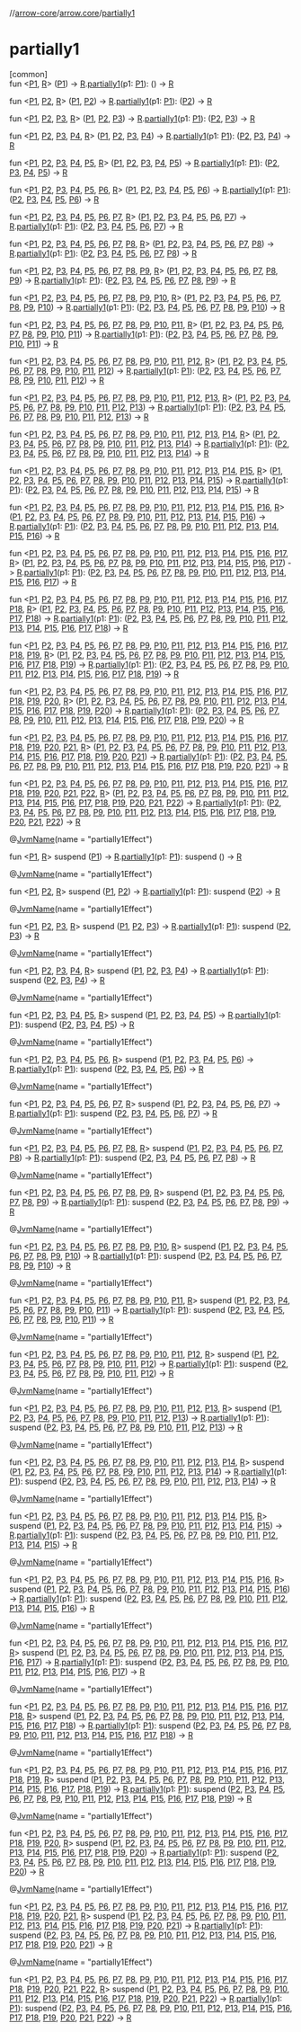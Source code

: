 //[arrow-core](../../index.md)/[arrow.core](index.md)/[partially1](partially1.md)

# partially1

[common]\
fun &lt;[P1](partially1.md), [R](partially1.md)&gt; ([P1](partially1.md)) -&gt; [R](partially1.md).[partially1](partially1.md)(p1: [P1](partially1.md)): () -&gt; [R](partially1.md)

fun &lt;[P1](partially1.md), [P2](partially1.md), [R](partially1.md)&gt; ([P1](partially1.md), [P2](partially1.md)) -&gt; [R](partially1.md).[partially1](partially1.md)(p1: [P1](partially1.md)): ([P2](partially1.md)) -&gt; [R](partially1.md)

fun &lt;[P1](partially1.md), [P2](partially1.md), [P3](partially1.md), [R](partially1.md)&gt; ([P1](partially1.md), [P2](partially1.md), [P3](partially1.md)) -&gt; [R](partially1.md).[partially1](partially1.md)(p1: [P1](partially1.md)): ([P2](partially1.md), [P3](partially1.md)) -&gt; [R](partially1.md)

fun &lt;[P1](partially1.md), [P2](partially1.md), [P3](partially1.md), [P4](partially1.md), [R](partially1.md)&gt; ([P1](partially1.md), [P2](partially1.md), [P3](partially1.md), [P4](partially1.md)) -&gt; [R](partially1.md).[partially1](partially1.md)(p1: [P1](partially1.md)): ([P2](partially1.md), [P3](partially1.md), [P4](partially1.md)) -&gt; [R](partially1.md)

fun &lt;[P1](partially1.md), [P2](partially1.md), [P3](partially1.md), [P4](partially1.md), [P5](partially1.md), [R](partially1.md)&gt; ([P1](partially1.md), [P2](partially1.md), [P3](partially1.md), [P4](partially1.md), [P5](partially1.md)) -&gt; [R](partially1.md).[partially1](partially1.md)(p1: [P1](partially1.md)): ([P2](partially1.md), [P3](partially1.md), [P4](partially1.md), [P5](partially1.md)) -&gt; [R](partially1.md)

fun &lt;[P1](partially1.md), [P2](partially1.md), [P3](partially1.md), [P4](partially1.md), [P5](partially1.md), [P6](partially1.md), [R](partially1.md)&gt; ([P1](partially1.md), [P2](partially1.md), [P3](partially1.md), [P4](partially1.md), [P5](partially1.md), [P6](partially1.md)) -&gt; [R](partially1.md).[partially1](partially1.md)(p1: [P1](partially1.md)): ([P2](partially1.md), [P3](partially1.md), [P4](partially1.md), [P5](partially1.md), [P6](partially1.md)) -&gt; [R](partially1.md)

fun &lt;[P1](partially1.md), [P2](partially1.md), [P3](partially1.md), [P4](partially1.md), [P5](partially1.md), [P6](partially1.md), [P7](partially1.md), [R](partially1.md)&gt; ([P1](partially1.md), [P2](partially1.md), [P3](partially1.md), [P4](partially1.md), [P5](partially1.md), [P6](partially1.md), [P7](partially1.md)) -&gt; [R](partially1.md).[partially1](partially1.md)(p1: [P1](partially1.md)): ([P2](partially1.md), [P3](partially1.md), [P4](partially1.md), [P5](partially1.md), [P6](partially1.md), [P7](partially1.md)) -&gt; [R](partially1.md)

fun &lt;[P1](partially1.md), [P2](partially1.md), [P3](partially1.md), [P4](partially1.md), [P5](partially1.md), [P6](partially1.md), [P7](partially1.md), [P8](partially1.md), [R](partially1.md)&gt; ([P1](partially1.md), [P2](partially1.md), [P3](partially1.md), [P4](partially1.md), [P5](partially1.md), [P6](partially1.md), [P7](partially1.md), [P8](partially1.md)) -&gt; [R](partially1.md).[partially1](partially1.md)(p1: [P1](partially1.md)): ([P2](partially1.md), [P3](partially1.md), [P4](partially1.md), [P5](partially1.md), [P6](partially1.md), [P7](partially1.md), [P8](partially1.md)) -&gt; [R](partially1.md)

fun &lt;[P1](partially1.md), [P2](partially1.md), [P3](partially1.md), [P4](partially1.md), [P5](partially1.md), [P6](partially1.md), [P7](partially1.md), [P8](partially1.md), [P9](partially1.md), [R](partially1.md)&gt; ([P1](partially1.md), [P2](partially1.md), [P3](partially1.md), [P4](partially1.md), [P5](partially1.md), [P6](partially1.md), [P7](partially1.md), [P8](partially1.md), [P9](partially1.md)) -&gt; [R](partially1.md).[partially1](partially1.md)(p1: [P1](partially1.md)): ([P2](partially1.md), [P3](partially1.md), [P4](partially1.md), [P5](partially1.md), [P6](partially1.md), [P7](partially1.md), [P8](partially1.md), [P9](partially1.md)) -&gt; [R](partially1.md)

fun &lt;[P1](partially1.md), [P2](partially1.md), [P3](partially1.md), [P4](partially1.md), [P5](partially1.md), [P6](partially1.md), [P7](partially1.md), [P8](partially1.md), [P9](partially1.md), [P10](partially1.md), [R](partially1.md)&gt; ([P1](partially1.md), [P2](partially1.md), [P3](partially1.md), [P4](partially1.md), [P5](partially1.md), [P6](partially1.md), [P7](partially1.md), [P8](partially1.md), [P9](partially1.md), [P10](partially1.md)) -&gt; [R](partially1.md).[partially1](partially1.md)(p1: [P1](partially1.md)): ([P2](partially1.md), [P3](partially1.md), [P4](partially1.md), [P5](partially1.md), [P6](partially1.md), [P7](partially1.md), [P8](partially1.md), [P9](partially1.md), [P10](partially1.md)) -&gt; [R](partially1.md)

fun &lt;[P1](partially1.md), [P2](partially1.md), [P3](partially1.md), [P4](partially1.md), [P5](partially1.md), [P6](partially1.md), [P7](partially1.md), [P8](partially1.md), [P9](partially1.md), [P10](partially1.md), [P11](partially1.md), [R](partially1.md)&gt; ([P1](partially1.md), [P2](partially1.md), [P3](partially1.md), [P4](partially1.md), [P5](partially1.md), [P6](partially1.md), [P7](partially1.md), [P8](partially1.md), [P9](partially1.md), [P10](partially1.md), [P11](partially1.md)) -&gt; [R](partially1.md).[partially1](partially1.md)(p1: [P1](partially1.md)): ([P2](partially1.md), [P3](partially1.md), [P4](partially1.md), [P5](partially1.md), [P6](partially1.md), [P7](partially1.md), [P8](partially1.md), [P9](partially1.md), [P10](partially1.md), [P11](partially1.md)) -&gt; [R](partially1.md)

fun &lt;[P1](partially1.md), [P2](partially1.md), [P3](partially1.md), [P4](partially1.md), [P5](partially1.md), [P6](partially1.md), [P7](partially1.md), [P8](partially1.md), [P9](partially1.md), [P10](partially1.md), [P11](partially1.md), [P12](partially1.md), [R](partially1.md)&gt; ([P1](partially1.md), [P2](partially1.md), [P3](partially1.md), [P4](partially1.md), [P5](partially1.md), [P6](partially1.md), [P7](partially1.md), [P8](partially1.md), [P9](partially1.md), [P10](partially1.md), [P11](partially1.md), [P12](partially1.md)) -&gt; [R](partially1.md).[partially1](partially1.md)(p1: [P1](partially1.md)): ([P2](partially1.md), [P3](partially1.md), [P4](partially1.md), [P5](partially1.md), [P6](partially1.md), [P7](partially1.md), [P8](partially1.md), [P9](partially1.md), [P10](partially1.md), [P11](partially1.md), [P12](partially1.md)) -&gt; [R](partially1.md)

fun &lt;[P1](partially1.md), [P2](partially1.md), [P3](partially1.md), [P4](partially1.md), [P5](partially1.md), [P6](partially1.md), [P7](partially1.md), [P8](partially1.md), [P9](partially1.md), [P10](partially1.md), [P11](partially1.md), [P12](partially1.md), [P13](partially1.md), [R](partially1.md)&gt; ([P1](partially1.md), [P2](partially1.md), [P3](partially1.md), [P4](partially1.md), [P5](partially1.md), [P6](partially1.md), [P7](partially1.md), [P8](partially1.md), [P9](partially1.md), [P10](partially1.md), [P11](partially1.md), [P12](partially1.md), [P13](partially1.md)) -&gt; [R](partially1.md).[partially1](partially1.md)(p1: [P1](partially1.md)): ([P2](partially1.md), [P3](partially1.md), [P4](partially1.md), [P5](partially1.md), [P6](partially1.md), [P7](partially1.md), [P8](partially1.md), [P9](partially1.md), [P10](partially1.md), [P11](partially1.md), [P12](partially1.md), [P13](partially1.md)) -&gt; [R](partially1.md)

fun &lt;[P1](partially1.md), [P2](partially1.md), [P3](partially1.md), [P4](partially1.md), [P5](partially1.md), [P6](partially1.md), [P7](partially1.md), [P8](partially1.md), [P9](partially1.md), [P10](partially1.md), [P11](partially1.md), [P12](partially1.md), [P13](partially1.md), [P14](partially1.md), [R](partially1.md)&gt; ([P1](partially1.md), [P2](partially1.md), [P3](partially1.md), [P4](partially1.md), [P5](partially1.md), [P6](partially1.md), [P7](partially1.md), [P8](partially1.md), [P9](partially1.md), [P10](partially1.md), [P11](partially1.md), [P12](partially1.md), [P13](partially1.md), [P14](partially1.md)) -&gt; [R](partially1.md).[partially1](partially1.md)(p1: [P1](partially1.md)): ([P2](partially1.md), [P3](partially1.md), [P4](partially1.md), [P5](partially1.md), [P6](partially1.md), [P7](partially1.md), [P8](partially1.md), [P9](partially1.md), [P10](partially1.md), [P11](partially1.md), [P12](partially1.md), [P13](partially1.md), [P14](partially1.md)) -&gt; [R](partially1.md)

fun &lt;[P1](partially1.md), [P2](partially1.md), [P3](partially1.md), [P4](partially1.md), [P5](partially1.md), [P6](partially1.md), [P7](partially1.md), [P8](partially1.md), [P9](partially1.md), [P10](partially1.md), [P11](partially1.md), [P12](partially1.md), [P13](partially1.md), [P14](partially1.md), [P15](partially1.md), [R](partially1.md)&gt; ([P1](partially1.md), [P2](partially1.md), [P3](partially1.md), [P4](partially1.md), [P5](partially1.md), [P6](partially1.md), [P7](partially1.md), [P8](partially1.md), [P9](partially1.md), [P10](partially1.md), [P11](partially1.md), [P12](partially1.md), [P13](partially1.md), [P14](partially1.md), [P15](partially1.md)) -&gt; [R](partially1.md).[partially1](partially1.md)(p1: [P1](partially1.md)): ([P2](partially1.md), [P3](partially1.md), [P4](partially1.md), [P5](partially1.md), [P6](partially1.md), [P7](partially1.md), [P8](partially1.md), [P9](partially1.md), [P10](partially1.md), [P11](partially1.md), [P12](partially1.md), [P13](partially1.md), [P14](partially1.md), [P15](partially1.md)) -&gt; [R](partially1.md)

fun &lt;[P1](partially1.md), [P2](partially1.md), [P3](partially1.md), [P4](partially1.md), [P5](partially1.md), [P6](partially1.md), [P7](partially1.md), [P8](partially1.md), [P9](partially1.md), [P10](partially1.md), [P11](partially1.md), [P12](partially1.md), [P13](partially1.md), [P14](partially1.md), [P15](partially1.md), [P16](partially1.md), [R](partially1.md)&gt; ([P1](partially1.md), [P2](partially1.md), [P3](partially1.md), [P4](partially1.md), [P5](partially1.md), [P6](partially1.md), [P7](partially1.md), [P8](partially1.md), [P9](partially1.md), [P10](partially1.md), [P11](partially1.md), [P12](partially1.md), [P13](partially1.md), [P14](partially1.md), [P15](partially1.md), [P16](partially1.md)) -&gt; [R](partially1.md).[partially1](partially1.md)(p1: [P1](partially1.md)): ([P2](partially1.md), [P3](partially1.md), [P4](partially1.md), [P5](partially1.md), [P6](partially1.md), [P7](partially1.md), [P8](partially1.md), [P9](partially1.md), [P10](partially1.md), [P11](partially1.md), [P12](partially1.md), [P13](partially1.md), [P14](partially1.md), [P15](partially1.md), [P16](partially1.md)) -&gt; [R](partially1.md)

fun &lt;[P1](partially1.md), [P2](partially1.md), [P3](partially1.md), [P4](partially1.md), [P5](partially1.md), [P6](partially1.md), [P7](partially1.md), [P8](partially1.md), [P9](partially1.md), [P10](partially1.md), [P11](partially1.md), [P12](partially1.md), [P13](partially1.md), [P14](partially1.md), [P15](partially1.md), [P16](partially1.md), [P17](partially1.md), [R](partially1.md)&gt; ([P1](partially1.md), [P2](partially1.md), [P3](partially1.md), [P4](partially1.md), [P5](partially1.md), [P6](partially1.md), [P7](partially1.md), [P8](partially1.md), [P9](partially1.md), [P10](partially1.md), [P11](partially1.md), [P12](partially1.md), [P13](partially1.md), [P14](partially1.md), [P15](partially1.md), [P16](partially1.md), [P17](partially1.md)) -&gt; [R](partially1.md).[partially1](partially1.md)(p1: [P1](partially1.md)): ([P2](partially1.md), [P3](partially1.md), [P4](partially1.md), [P5](partially1.md), [P6](partially1.md), [P7](partially1.md), [P8](partially1.md), [P9](partially1.md), [P10](partially1.md), [P11](partially1.md), [P12](partially1.md), [P13](partially1.md), [P14](partially1.md), [P15](partially1.md), [P16](partially1.md), [P17](partially1.md)) -&gt; [R](partially1.md)

fun &lt;[P1](partially1.md), [P2](partially1.md), [P3](partially1.md), [P4](partially1.md), [P5](partially1.md), [P6](partially1.md), [P7](partially1.md), [P8](partially1.md), [P9](partially1.md), [P10](partially1.md), [P11](partially1.md), [P12](partially1.md), [P13](partially1.md), [P14](partially1.md), [P15](partially1.md), [P16](partially1.md), [P17](partially1.md), [P18](partially1.md), [R](partially1.md)&gt; ([P1](partially1.md), [P2](partially1.md), [P3](partially1.md), [P4](partially1.md), [P5](partially1.md), [P6](partially1.md), [P7](partially1.md), [P8](partially1.md), [P9](partially1.md), [P10](partially1.md), [P11](partially1.md), [P12](partially1.md), [P13](partially1.md), [P14](partially1.md), [P15](partially1.md), [P16](partially1.md), [P17](partially1.md), [P18](partially1.md)) -&gt; [R](partially1.md).[partially1](partially1.md)(p1: [P1](partially1.md)): ([P2](partially1.md), [P3](partially1.md), [P4](partially1.md), [P5](partially1.md), [P6](partially1.md), [P7](partially1.md), [P8](partially1.md), [P9](partially1.md), [P10](partially1.md), [P11](partially1.md), [P12](partially1.md), [P13](partially1.md), [P14](partially1.md), [P15](partially1.md), [P16](partially1.md), [P17](partially1.md), [P18](partially1.md)) -&gt; [R](partially1.md)

fun &lt;[P1](partially1.md), [P2](partially1.md), [P3](partially1.md), [P4](partially1.md), [P5](partially1.md), [P6](partially1.md), [P7](partially1.md), [P8](partially1.md), [P9](partially1.md), [P10](partially1.md), [P11](partially1.md), [P12](partially1.md), [P13](partially1.md), [P14](partially1.md), [P15](partially1.md), [P16](partially1.md), [P17](partially1.md), [P18](partially1.md), [P19](partially1.md), [R](partially1.md)&gt; ([P1](partially1.md), [P2](partially1.md), [P3](partially1.md), [P4](partially1.md), [P5](partially1.md), [P6](partially1.md), [P7](partially1.md), [P8](partially1.md), [P9](partially1.md), [P10](partially1.md), [P11](partially1.md), [P12](partially1.md), [P13](partially1.md), [P14](partially1.md), [P15](partially1.md), [P16](partially1.md), [P17](partially1.md), [P18](partially1.md), [P19](partially1.md)) -&gt; [R](partially1.md).[partially1](partially1.md)(p1: [P1](partially1.md)): ([P2](partially1.md), [P3](partially1.md), [P4](partially1.md), [P5](partially1.md), [P6](partially1.md), [P7](partially1.md), [P8](partially1.md), [P9](partially1.md), [P10](partially1.md), [P11](partially1.md), [P12](partially1.md), [P13](partially1.md), [P14](partially1.md), [P15](partially1.md), [P16](partially1.md), [P17](partially1.md), [P18](partially1.md), [P19](partially1.md)) -&gt; [R](partially1.md)

fun &lt;[P1](partially1.md), [P2](partially1.md), [P3](partially1.md), [P4](partially1.md), [P5](partially1.md), [P6](partially1.md), [P7](partially1.md), [P8](partially1.md), [P9](partially1.md), [P10](partially1.md), [P11](partially1.md), [P12](partially1.md), [P13](partially1.md), [P14](partially1.md), [P15](partially1.md), [P16](partially1.md), [P17](partially1.md), [P18](partially1.md), [P19](partially1.md), [P20](partially1.md), [R](partially1.md)&gt; ([P1](partially1.md), [P2](partially1.md), [P3](partially1.md), [P4](partially1.md), [P5](partially1.md), [P6](partially1.md), [P7](partially1.md), [P8](partially1.md), [P9](partially1.md), [P10](partially1.md), [P11](partially1.md), [P12](partially1.md), [P13](partially1.md), [P14](partially1.md), [P15](partially1.md), [P16](partially1.md), [P17](partially1.md), [P18](partially1.md), [P19](partially1.md), [P20](partially1.md)) -&gt; [R](partially1.md).[partially1](partially1.md)(p1: [P1](partially1.md)): ([P2](partially1.md), [P3](partially1.md), [P4](partially1.md), [P5](partially1.md), [P6](partially1.md), [P7](partially1.md), [P8](partially1.md), [P9](partially1.md), [P10](partially1.md), [P11](partially1.md), [P12](partially1.md), [P13](partially1.md), [P14](partially1.md), [P15](partially1.md), [P16](partially1.md), [P17](partially1.md), [P18](partially1.md), [P19](partially1.md), [P20](partially1.md)) -&gt; [R](partially1.md)

fun &lt;[P1](partially1.md), [P2](partially1.md), [P3](partially1.md), [P4](partially1.md), [P5](partially1.md), [P6](partially1.md), [P7](partially1.md), [P8](partially1.md), [P9](partially1.md), [P10](partially1.md), [P11](partially1.md), [P12](partially1.md), [P13](partially1.md), [P14](partially1.md), [P15](partially1.md), [P16](partially1.md), [P17](partially1.md), [P18](partially1.md), [P19](partially1.md), [P20](partially1.md), [P21](partially1.md), [R](partially1.md)&gt; ([P1](partially1.md), [P2](partially1.md), [P3](partially1.md), [P4](partially1.md), [P5](partially1.md), [P6](partially1.md), [P7](partially1.md), [P8](partially1.md), [P9](partially1.md), [P10](partially1.md), [P11](partially1.md), [P12](partially1.md), [P13](partially1.md), [P14](partially1.md), [P15](partially1.md), [P16](partially1.md), [P17](partially1.md), [P18](partially1.md), [P19](partially1.md), [P20](partially1.md), [P21](partially1.md)) -&gt; [R](partially1.md).[partially1](partially1.md)(p1: [P1](partially1.md)): ([P2](partially1.md), [P3](partially1.md), [P4](partially1.md), [P5](partially1.md), [P6](partially1.md), [P7](partially1.md), [P8](partially1.md), [P9](partially1.md), [P10](partially1.md), [P11](partially1.md), [P12](partially1.md), [P13](partially1.md), [P14](partially1.md), [P15](partially1.md), [P16](partially1.md), [P17](partially1.md), [P18](partially1.md), [P19](partially1.md), [P20](partially1.md), [P21](partially1.md)) -&gt; [R](partially1.md)

fun &lt;[P1](partially1.md), [P2](partially1.md), [P3](partially1.md), [P4](partially1.md), [P5](partially1.md), [P6](partially1.md), [P7](partially1.md), [P8](partially1.md), [P9](partially1.md), [P10](partially1.md), [P11](partially1.md), [P12](partially1.md), [P13](partially1.md), [P14](partially1.md), [P15](partially1.md), [P16](partially1.md), [P17](partially1.md), [P18](partially1.md), [P19](partially1.md), [P20](partially1.md), [P21](partially1.md), [P22](partially1.md), [R](partially1.md)&gt; ([P1](partially1.md), [P2](partially1.md), [P3](partially1.md), [P4](partially1.md), [P5](partially1.md), [P6](partially1.md), [P7](partially1.md), [P8](partially1.md), [P9](partially1.md), [P10](partially1.md), [P11](partially1.md), [P12](partially1.md), [P13](partially1.md), [P14](partially1.md), [P15](partially1.md), [P16](partially1.md), [P17](partially1.md), [P18](partially1.md), [P19](partially1.md), [P20](partially1.md), [P21](partially1.md), [P22](partially1.md)) -&gt; [R](partially1.md).[partially1](partially1.md)(p1: [P1](partially1.md)): ([P2](partially1.md), [P3](partially1.md), [P4](partially1.md), [P5](partially1.md), [P6](partially1.md), [P7](partially1.md), [P8](partially1.md), [P9](partially1.md), [P10](partially1.md), [P11](partially1.md), [P12](partially1.md), [P13](partially1.md), [P14](partially1.md), [P15](partially1.md), [P16](partially1.md), [P17](partially1.md), [P18](partially1.md), [P19](partially1.md), [P20](partially1.md), [P21](partially1.md), [P22](partially1.md)) -&gt; [R](partially1.md)

@[JvmName](https://kotlinlang.org/api/latest/jvm/stdlib/kotlin.jvm/-jvm-name/index.html)(name = "partially1Effect")

fun &lt;[P1](partially1.md), [R](partially1.md)&gt; suspend ([P1](partially1.md)) -&gt; [R](partially1.md).[partially1](partially1.md)(p1: [P1](partially1.md)): suspend () -&gt; [R](partially1.md)

@[JvmName](https://kotlinlang.org/api/latest/jvm/stdlib/kotlin.jvm/-jvm-name/index.html)(name = "partially1Effect")

fun &lt;[P1](partially1.md), [P2](partially1.md), [R](partially1.md)&gt; suspend ([P1](partially1.md), [P2](partially1.md)) -&gt; [R](partially1.md).[partially1](partially1.md)(p1: [P1](partially1.md)): suspend ([P2](partially1.md)) -&gt; [R](partially1.md)

@[JvmName](https://kotlinlang.org/api/latest/jvm/stdlib/kotlin.jvm/-jvm-name/index.html)(name = "partially1Effect")

fun &lt;[P1](partially1.md), [P2](partially1.md), [P3](partially1.md), [R](partially1.md)&gt; suspend ([P1](partially1.md), [P2](partially1.md), [P3](partially1.md)) -&gt; [R](partially1.md).[partially1](partially1.md)(p1: [P1](partially1.md)): suspend ([P2](partially1.md), [P3](partially1.md)) -&gt; [R](partially1.md)

@[JvmName](https://kotlinlang.org/api/latest/jvm/stdlib/kotlin.jvm/-jvm-name/index.html)(name = "partially1Effect")

fun &lt;[P1](partially1.md), [P2](partially1.md), [P3](partially1.md), [P4](partially1.md), [R](partially1.md)&gt; suspend ([P1](partially1.md), [P2](partially1.md), [P3](partially1.md), [P4](partially1.md)) -&gt; [R](partially1.md).[partially1](partially1.md)(p1: [P1](partially1.md)): suspend ([P2](partially1.md), [P3](partially1.md), [P4](partially1.md)) -&gt; [R](partially1.md)

@[JvmName](https://kotlinlang.org/api/latest/jvm/stdlib/kotlin.jvm/-jvm-name/index.html)(name = "partially1Effect")

fun &lt;[P1](partially1.md), [P2](partially1.md), [P3](partially1.md), [P4](partially1.md), [P5](partially1.md), [R](partially1.md)&gt; suspend ([P1](partially1.md), [P2](partially1.md), [P3](partially1.md), [P4](partially1.md), [P5](partially1.md)) -&gt; [R](partially1.md).[partially1](partially1.md)(p1: [P1](partially1.md)): suspend ([P2](partially1.md), [P3](partially1.md), [P4](partially1.md), [P5](partially1.md)) -&gt; [R](partially1.md)

@[JvmName](https://kotlinlang.org/api/latest/jvm/stdlib/kotlin.jvm/-jvm-name/index.html)(name = "partially1Effect")

fun &lt;[P1](partially1.md), [P2](partially1.md), [P3](partially1.md), [P4](partially1.md), [P5](partially1.md), [P6](partially1.md), [R](partially1.md)&gt; suspend ([P1](partially1.md), [P2](partially1.md), [P3](partially1.md), [P4](partially1.md), [P5](partially1.md), [P6](partially1.md)) -&gt; [R](partially1.md).[partially1](partially1.md)(p1: [P1](partially1.md)): suspend ([P2](partially1.md), [P3](partially1.md), [P4](partially1.md), [P5](partially1.md), [P6](partially1.md)) -&gt; [R](partially1.md)

@[JvmName](https://kotlinlang.org/api/latest/jvm/stdlib/kotlin.jvm/-jvm-name/index.html)(name = "partially1Effect")

fun &lt;[P1](partially1.md), [P2](partially1.md), [P3](partially1.md), [P4](partially1.md), [P5](partially1.md), [P6](partially1.md), [P7](partially1.md), [R](partially1.md)&gt; suspend ([P1](partially1.md), [P2](partially1.md), [P3](partially1.md), [P4](partially1.md), [P5](partially1.md), [P6](partially1.md), [P7](partially1.md)) -&gt; [R](partially1.md).[partially1](partially1.md)(p1: [P1](partially1.md)): suspend ([P2](partially1.md), [P3](partially1.md), [P4](partially1.md), [P5](partially1.md), [P6](partially1.md), [P7](partially1.md)) -&gt; [R](partially1.md)

@[JvmName](https://kotlinlang.org/api/latest/jvm/stdlib/kotlin.jvm/-jvm-name/index.html)(name = "partially1Effect")

fun &lt;[P1](partially1.md), [P2](partially1.md), [P3](partially1.md), [P4](partially1.md), [P5](partially1.md), [P6](partially1.md), [P7](partially1.md), [P8](partially1.md), [R](partially1.md)&gt; suspend ([P1](partially1.md), [P2](partially1.md), [P3](partially1.md), [P4](partially1.md), [P5](partially1.md), [P6](partially1.md), [P7](partially1.md), [P8](partially1.md)) -&gt; [R](partially1.md).[partially1](partially1.md)(p1: [P1](partially1.md)): suspend ([P2](partially1.md), [P3](partially1.md), [P4](partially1.md), [P5](partially1.md), [P6](partially1.md), [P7](partially1.md), [P8](partially1.md)) -&gt; [R](partially1.md)

@[JvmName](https://kotlinlang.org/api/latest/jvm/stdlib/kotlin.jvm/-jvm-name/index.html)(name = "partially1Effect")

fun &lt;[P1](partially1.md), [P2](partially1.md), [P3](partially1.md), [P4](partially1.md), [P5](partially1.md), [P6](partially1.md), [P7](partially1.md), [P8](partially1.md), [P9](partially1.md), [R](partially1.md)&gt; suspend ([P1](partially1.md), [P2](partially1.md), [P3](partially1.md), [P4](partially1.md), [P5](partially1.md), [P6](partially1.md), [P7](partially1.md), [P8](partially1.md), [P9](partially1.md)) -&gt; [R](partially1.md).[partially1](partially1.md)(p1: [P1](partially1.md)): suspend ([P2](partially1.md), [P3](partially1.md), [P4](partially1.md), [P5](partially1.md), [P6](partially1.md), [P7](partially1.md), [P8](partially1.md), [P9](partially1.md)) -&gt; [R](partially1.md)

@[JvmName](https://kotlinlang.org/api/latest/jvm/stdlib/kotlin.jvm/-jvm-name/index.html)(name = "partially1Effect")

fun &lt;[P1](partially1.md), [P2](partially1.md), [P3](partially1.md), [P4](partially1.md), [P5](partially1.md), [P6](partially1.md), [P7](partially1.md), [P8](partially1.md), [P9](partially1.md), [P10](partially1.md), [R](partially1.md)&gt; suspend ([P1](partially1.md), [P2](partially1.md), [P3](partially1.md), [P4](partially1.md), [P5](partially1.md), [P6](partially1.md), [P7](partially1.md), [P8](partially1.md), [P9](partially1.md), [P10](partially1.md)) -&gt; [R](partially1.md).[partially1](partially1.md)(p1: [P1](partially1.md)): suspend ([P2](partially1.md), [P3](partially1.md), [P4](partially1.md), [P5](partially1.md), [P6](partially1.md), [P7](partially1.md), [P8](partially1.md), [P9](partially1.md), [P10](partially1.md)) -&gt; [R](partially1.md)

@[JvmName](https://kotlinlang.org/api/latest/jvm/stdlib/kotlin.jvm/-jvm-name/index.html)(name = "partially1Effect")

fun &lt;[P1](partially1.md), [P2](partially1.md), [P3](partially1.md), [P4](partially1.md), [P5](partially1.md), [P6](partially1.md), [P7](partially1.md), [P8](partially1.md), [P9](partially1.md), [P10](partially1.md), [P11](partially1.md), [R](partially1.md)&gt; suspend ([P1](partially1.md), [P2](partially1.md), [P3](partially1.md), [P4](partially1.md), [P5](partially1.md), [P6](partially1.md), [P7](partially1.md), [P8](partially1.md), [P9](partially1.md), [P10](partially1.md), [P11](partially1.md)) -&gt; [R](partially1.md).[partially1](partially1.md)(p1: [P1](partially1.md)): suspend ([P2](partially1.md), [P3](partially1.md), [P4](partially1.md), [P5](partially1.md), [P6](partially1.md), [P7](partially1.md), [P8](partially1.md), [P9](partially1.md), [P10](partially1.md), [P11](partially1.md)) -&gt; [R](partially1.md)

@[JvmName](https://kotlinlang.org/api/latest/jvm/stdlib/kotlin.jvm/-jvm-name/index.html)(name = "partially1Effect")

fun &lt;[P1](partially1.md), [P2](partially1.md), [P3](partially1.md), [P4](partially1.md), [P5](partially1.md), [P6](partially1.md), [P7](partially1.md), [P8](partially1.md), [P9](partially1.md), [P10](partially1.md), [P11](partially1.md), [P12](partially1.md), [R](partially1.md)&gt; suspend ([P1](partially1.md), [P2](partially1.md), [P3](partially1.md), [P4](partially1.md), [P5](partially1.md), [P6](partially1.md), [P7](partially1.md), [P8](partially1.md), [P9](partially1.md), [P10](partially1.md), [P11](partially1.md), [P12](partially1.md)) -&gt; [R](partially1.md).[partially1](partially1.md)(p1: [P1](partially1.md)): suspend ([P2](partially1.md), [P3](partially1.md), [P4](partially1.md), [P5](partially1.md), [P6](partially1.md), [P7](partially1.md), [P8](partially1.md), [P9](partially1.md), [P10](partially1.md), [P11](partially1.md), [P12](partially1.md)) -&gt; [R](partially1.md)

@[JvmName](https://kotlinlang.org/api/latest/jvm/stdlib/kotlin.jvm/-jvm-name/index.html)(name = "partially1Effect")

fun &lt;[P1](partially1.md), [P2](partially1.md), [P3](partially1.md), [P4](partially1.md), [P5](partially1.md), [P6](partially1.md), [P7](partially1.md), [P8](partially1.md), [P9](partially1.md), [P10](partially1.md), [P11](partially1.md), [P12](partially1.md), [P13](partially1.md), [R](partially1.md)&gt; suspend ([P1](partially1.md), [P2](partially1.md), [P3](partially1.md), [P4](partially1.md), [P5](partially1.md), [P6](partially1.md), [P7](partially1.md), [P8](partially1.md), [P9](partially1.md), [P10](partially1.md), [P11](partially1.md), [P12](partially1.md), [P13](partially1.md)) -&gt; [R](partially1.md).[partially1](partially1.md)(p1: [P1](partially1.md)): suspend ([P2](partially1.md), [P3](partially1.md), [P4](partially1.md), [P5](partially1.md), [P6](partially1.md), [P7](partially1.md), [P8](partially1.md), [P9](partially1.md), [P10](partially1.md), [P11](partially1.md), [P12](partially1.md), [P13](partially1.md)) -&gt; [R](partially1.md)

@[JvmName](https://kotlinlang.org/api/latest/jvm/stdlib/kotlin.jvm/-jvm-name/index.html)(name = "partially1Effect")

fun &lt;[P1](partially1.md), [P2](partially1.md), [P3](partially1.md), [P4](partially1.md), [P5](partially1.md), [P6](partially1.md), [P7](partially1.md), [P8](partially1.md), [P9](partially1.md), [P10](partially1.md), [P11](partially1.md), [P12](partially1.md), [P13](partially1.md), [P14](partially1.md), [R](partially1.md)&gt; suspend ([P1](partially1.md), [P2](partially1.md), [P3](partially1.md), [P4](partially1.md), [P5](partially1.md), [P6](partially1.md), [P7](partially1.md), [P8](partially1.md), [P9](partially1.md), [P10](partially1.md), [P11](partially1.md), [P12](partially1.md), [P13](partially1.md), [P14](partially1.md)) -&gt; [R](partially1.md).[partially1](partially1.md)(p1: [P1](partially1.md)): suspend ([P2](partially1.md), [P3](partially1.md), [P4](partially1.md), [P5](partially1.md), [P6](partially1.md), [P7](partially1.md), [P8](partially1.md), [P9](partially1.md), [P10](partially1.md), [P11](partially1.md), [P12](partially1.md), [P13](partially1.md), [P14](partially1.md)) -&gt; [R](partially1.md)

@[JvmName](https://kotlinlang.org/api/latest/jvm/stdlib/kotlin.jvm/-jvm-name/index.html)(name = "partially1Effect")

fun &lt;[P1](partially1.md), [P2](partially1.md), [P3](partially1.md), [P4](partially1.md), [P5](partially1.md), [P6](partially1.md), [P7](partially1.md), [P8](partially1.md), [P9](partially1.md), [P10](partially1.md), [P11](partially1.md), [P12](partially1.md), [P13](partially1.md), [P14](partially1.md), [P15](partially1.md), [R](partially1.md)&gt; suspend ([P1](partially1.md), [P2](partially1.md), [P3](partially1.md), [P4](partially1.md), [P5](partially1.md), [P6](partially1.md), [P7](partially1.md), [P8](partially1.md), [P9](partially1.md), [P10](partially1.md), [P11](partially1.md), [P12](partially1.md), [P13](partially1.md), [P14](partially1.md), [P15](partially1.md)) -&gt; [R](partially1.md).[partially1](partially1.md)(p1: [P1](partially1.md)): suspend ([P2](partially1.md), [P3](partially1.md), [P4](partially1.md), [P5](partially1.md), [P6](partially1.md), [P7](partially1.md), [P8](partially1.md), [P9](partially1.md), [P10](partially1.md), [P11](partially1.md), [P12](partially1.md), [P13](partially1.md), [P14](partially1.md), [P15](partially1.md)) -&gt; [R](partially1.md)

@[JvmName](https://kotlinlang.org/api/latest/jvm/stdlib/kotlin.jvm/-jvm-name/index.html)(name = "partially1Effect")

fun &lt;[P1](partially1.md), [P2](partially1.md), [P3](partially1.md), [P4](partially1.md), [P5](partially1.md), [P6](partially1.md), [P7](partially1.md), [P8](partially1.md), [P9](partially1.md), [P10](partially1.md), [P11](partially1.md), [P12](partially1.md), [P13](partially1.md), [P14](partially1.md), [P15](partially1.md), [P16](partially1.md), [R](partially1.md)&gt; suspend ([P1](partially1.md), [P2](partially1.md), [P3](partially1.md), [P4](partially1.md), [P5](partially1.md), [P6](partially1.md), [P7](partially1.md), [P8](partially1.md), [P9](partially1.md), [P10](partially1.md), [P11](partially1.md), [P12](partially1.md), [P13](partially1.md), [P14](partially1.md), [P15](partially1.md), [P16](partially1.md)) -&gt; [R](partially1.md).[partially1](partially1.md)(p1: [P1](partially1.md)): suspend ([P2](partially1.md), [P3](partially1.md), [P4](partially1.md), [P5](partially1.md), [P6](partially1.md), [P7](partially1.md), [P8](partially1.md), [P9](partially1.md), [P10](partially1.md), [P11](partially1.md), [P12](partially1.md), [P13](partially1.md), [P14](partially1.md), [P15](partially1.md), [P16](partially1.md)) -&gt; [R](partially1.md)

@[JvmName](https://kotlinlang.org/api/latest/jvm/stdlib/kotlin.jvm/-jvm-name/index.html)(name = "partially1Effect")

fun &lt;[P1](partially1.md), [P2](partially1.md), [P3](partially1.md), [P4](partially1.md), [P5](partially1.md), [P6](partially1.md), [P7](partially1.md), [P8](partially1.md), [P9](partially1.md), [P10](partially1.md), [P11](partially1.md), [P12](partially1.md), [P13](partially1.md), [P14](partially1.md), [P15](partially1.md), [P16](partially1.md), [P17](partially1.md), [R](partially1.md)&gt; suspend ([P1](partially1.md), [P2](partially1.md), [P3](partially1.md), [P4](partially1.md), [P5](partially1.md), [P6](partially1.md), [P7](partially1.md), [P8](partially1.md), [P9](partially1.md), [P10](partially1.md), [P11](partially1.md), [P12](partially1.md), [P13](partially1.md), [P14](partially1.md), [P15](partially1.md), [P16](partially1.md), [P17](partially1.md)) -&gt; [R](partially1.md).[partially1](partially1.md)(p1: [P1](partially1.md)): suspend ([P2](partially1.md), [P3](partially1.md), [P4](partially1.md), [P5](partially1.md), [P6](partially1.md), [P7](partially1.md), [P8](partially1.md), [P9](partially1.md), [P10](partially1.md), [P11](partially1.md), [P12](partially1.md), [P13](partially1.md), [P14](partially1.md), [P15](partially1.md), [P16](partially1.md), [P17](partially1.md)) -&gt; [R](partially1.md)

@[JvmName](https://kotlinlang.org/api/latest/jvm/stdlib/kotlin.jvm/-jvm-name/index.html)(name = "partially1Effect")

fun &lt;[P1](partially1.md), [P2](partially1.md), [P3](partially1.md), [P4](partially1.md), [P5](partially1.md), [P6](partially1.md), [P7](partially1.md), [P8](partially1.md), [P9](partially1.md), [P10](partially1.md), [P11](partially1.md), [P12](partially1.md), [P13](partially1.md), [P14](partially1.md), [P15](partially1.md), [P16](partially1.md), [P17](partially1.md), [P18](partially1.md), [R](partially1.md)&gt; suspend ([P1](partially1.md), [P2](partially1.md), [P3](partially1.md), [P4](partially1.md), [P5](partially1.md), [P6](partially1.md), [P7](partially1.md), [P8](partially1.md), [P9](partially1.md), [P10](partially1.md), [P11](partially1.md), [P12](partially1.md), [P13](partially1.md), [P14](partially1.md), [P15](partially1.md), [P16](partially1.md), [P17](partially1.md), [P18](partially1.md)) -&gt; [R](partially1.md).[partially1](partially1.md)(p1: [P1](partially1.md)): suspend ([P2](partially1.md), [P3](partially1.md), [P4](partially1.md), [P5](partially1.md), [P6](partially1.md), [P7](partially1.md), [P8](partially1.md), [P9](partially1.md), [P10](partially1.md), [P11](partially1.md), [P12](partially1.md), [P13](partially1.md), [P14](partially1.md), [P15](partially1.md), [P16](partially1.md), [P17](partially1.md), [P18](partially1.md)) -&gt; [R](partially1.md)

@[JvmName](https://kotlinlang.org/api/latest/jvm/stdlib/kotlin.jvm/-jvm-name/index.html)(name = "partially1Effect")

fun &lt;[P1](partially1.md), [P2](partially1.md), [P3](partially1.md), [P4](partially1.md), [P5](partially1.md), [P6](partially1.md), [P7](partially1.md), [P8](partially1.md), [P9](partially1.md), [P10](partially1.md), [P11](partially1.md), [P12](partially1.md), [P13](partially1.md), [P14](partially1.md), [P15](partially1.md), [P16](partially1.md), [P17](partially1.md), [P18](partially1.md), [P19](partially1.md), [R](partially1.md)&gt; suspend ([P1](partially1.md), [P2](partially1.md), [P3](partially1.md), [P4](partially1.md), [P5](partially1.md), [P6](partially1.md), [P7](partially1.md), [P8](partially1.md), [P9](partially1.md), [P10](partially1.md), [P11](partially1.md), [P12](partially1.md), [P13](partially1.md), [P14](partially1.md), [P15](partially1.md), [P16](partially1.md), [P17](partially1.md), [P18](partially1.md), [P19](partially1.md)) -&gt; [R](partially1.md).[partially1](partially1.md)(p1: [P1](partially1.md)): suspend ([P2](partially1.md), [P3](partially1.md), [P4](partially1.md), [P5](partially1.md), [P6](partially1.md), [P7](partially1.md), [P8](partially1.md), [P9](partially1.md), [P10](partially1.md), [P11](partially1.md), [P12](partially1.md), [P13](partially1.md), [P14](partially1.md), [P15](partially1.md), [P16](partially1.md), [P17](partially1.md), [P18](partially1.md), [P19](partially1.md)) -&gt; [R](partially1.md)

@[JvmName](https://kotlinlang.org/api/latest/jvm/stdlib/kotlin.jvm/-jvm-name/index.html)(name = "partially1Effect")

fun &lt;[P1](partially1.md), [P2](partially1.md), [P3](partially1.md), [P4](partially1.md), [P5](partially1.md), [P6](partially1.md), [P7](partially1.md), [P8](partially1.md), [P9](partially1.md), [P10](partially1.md), [P11](partially1.md), [P12](partially1.md), [P13](partially1.md), [P14](partially1.md), [P15](partially1.md), [P16](partially1.md), [P17](partially1.md), [P18](partially1.md), [P19](partially1.md), [P20](partially1.md), [R](partially1.md)&gt; suspend ([P1](partially1.md), [P2](partially1.md), [P3](partially1.md), [P4](partially1.md), [P5](partially1.md), [P6](partially1.md), [P7](partially1.md), [P8](partially1.md), [P9](partially1.md), [P10](partially1.md), [P11](partially1.md), [P12](partially1.md), [P13](partially1.md), [P14](partially1.md), [P15](partially1.md), [P16](partially1.md), [P17](partially1.md), [P18](partially1.md), [P19](partially1.md), [P20](partially1.md)) -&gt; [R](partially1.md).[partially1](partially1.md)(p1: [P1](partially1.md)): suspend ([P2](partially1.md), [P3](partially1.md), [P4](partially1.md), [P5](partially1.md), [P6](partially1.md), [P7](partially1.md), [P8](partially1.md), [P9](partially1.md), [P10](partially1.md), [P11](partially1.md), [P12](partially1.md), [P13](partially1.md), [P14](partially1.md), [P15](partially1.md), [P16](partially1.md), [P17](partially1.md), [P18](partially1.md), [P19](partially1.md), [P20](partially1.md)) -&gt; [R](partially1.md)

@[JvmName](https://kotlinlang.org/api/latest/jvm/stdlib/kotlin.jvm/-jvm-name/index.html)(name = "partially1Effect")

fun &lt;[P1](partially1.md), [P2](partially1.md), [P3](partially1.md), [P4](partially1.md), [P5](partially1.md), [P6](partially1.md), [P7](partially1.md), [P8](partially1.md), [P9](partially1.md), [P10](partially1.md), [P11](partially1.md), [P12](partially1.md), [P13](partially1.md), [P14](partially1.md), [P15](partially1.md), [P16](partially1.md), [P17](partially1.md), [P18](partially1.md), [P19](partially1.md), [P20](partially1.md), [P21](partially1.md), [R](partially1.md)&gt; suspend ([P1](partially1.md), [P2](partially1.md), [P3](partially1.md), [P4](partially1.md), [P5](partially1.md), [P6](partially1.md), [P7](partially1.md), [P8](partially1.md), [P9](partially1.md), [P10](partially1.md), [P11](partially1.md), [P12](partially1.md), [P13](partially1.md), [P14](partially1.md), [P15](partially1.md), [P16](partially1.md), [P17](partially1.md), [P18](partially1.md), [P19](partially1.md), [P20](partially1.md), [P21](partially1.md)) -&gt; [R](partially1.md).[partially1](partially1.md)(p1: [P1](partially1.md)): suspend ([P2](partially1.md), [P3](partially1.md), [P4](partially1.md), [P5](partially1.md), [P6](partially1.md), [P7](partially1.md), [P8](partially1.md), [P9](partially1.md), [P10](partially1.md), [P11](partially1.md), [P12](partially1.md), [P13](partially1.md), [P14](partially1.md), [P15](partially1.md), [P16](partially1.md), [P17](partially1.md), [P18](partially1.md), [P19](partially1.md), [P20](partially1.md), [P21](partially1.md)) -&gt; [R](partially1.md)

@[JvmName](https://kotlinlang.org/api/latest/jvm/stdlib/kotlin.jvm/-jvm-name/index.html)(name = "partially1Effect")

fun &lt;[P1](partially1.md), [P2](partially1.md), [P3](partially1.md), [P4](partially1.md), [P5](partially1.md), [P6](partially1.md), [P7](partially1.md), [P8](partially1.md), [P9](partially1.md), [P10](partially1.md), [P11](partially1.md), [P12](partially1.md), [P13](partially1.md), [P14](partially1.md), [P15](partially1.md), [P16](partially1.md), [P17](partially1.md), [P18](partially1.md), [P19](partially1.md), [P20](partially1.md), [P21](partially1.md), [P22](partially1.md), [R](partially1.md)&gt; suspend ([P1](partially1.md), [P2](partially1.md), [P3](partially1.md), [P4](partially1.md), [P5](partially1.md), [P6](partially1.md), [P7](partially1.md), [P8](partially1.md), [P9](partially1.md), [P10](partially1.md), [P11](partially1.md), [P12](partially1.md), [P13](partially1.md), [P14](partially1.md), [P15](partially1.md), [P16](partially1.md), [P17](partially1.md), [P18](partially1.md), [P19](partially1.md), [P20](partially1.md), [P21](partially1.md), [P22](partially1.md)) -&gt; [R](partially1.md).[partially1](partially1.md)(p1: [P1](partially1.md)): suspend ([P2](partially1.md), [P3](partially1.md), [P4](partially1.md), [P5](partially1.md), [P6](partially1.md), [P7](partially1.md), [P8](partially1.md), [P9](partially1.md), [P10](partially1.md), [P11](partially1.md), [P12](partially1.md), [P13](partially1.md), [P14](partially1.md), [P15](partially1.md), [P16](partially1.md), [P17](partially1.md), [P18](partially1.md), [P19](partially1.md), [P20](partially1.md), [P21](partially1.md), [P22](partially1.md)) -&gt; [R](partially1.md)
